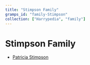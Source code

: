```yaml
---
title: "Stimpson Family"
gramps_id: "family-Stimpson"
collection: ["Harrypedia", "family"]
---
```


# Stimpson Family

- [Patricia Stimpson](/Harrypedia/people/Stimpson/Patricia/)
